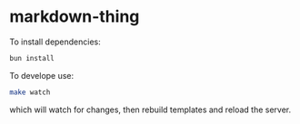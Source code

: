 # markdown-thing

To install dependencies:

```bash
bun install
```

To develope use:
```bash
make watch
```
which will watch for changes, then rebuild templates and reload the server.